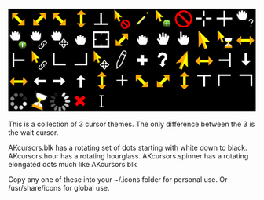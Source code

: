 ![](sample.png)

This is a collection of 3 cursor themes.
The only difference between the 3 is the wait cursor.

AKcursors.blk has a rotating set of dots starting with white down to black.
AKcursors.hour has a rotating hourglass.
AKcursors.spinner has a rotating elongated dots much like AKcursors.blk

Copy any one of these into your ~/.icons folder for personal use.
Or /usr/share/icons for global use.
